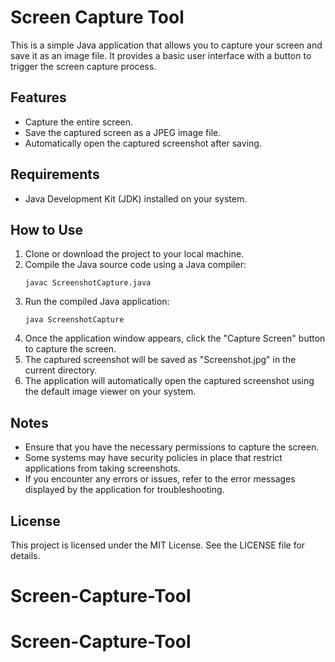 # Screen Capture Tool

This is a simple Java application that allows you to capture your screen and save it as an image file. It provides a basic user interface with a button to trigger the screen capture process.

## Features
- Capture the entire screen.
- Save the captured screen as a JPEG image file.
- Automatically open the captured screenshot after saving.

## Requirements
- Java Development Kit (JDK) installed on your system.

## How to Use
1. Clone or download the project to your local machine.
2. Compile the Java source code using a Java compiler:
    ```
    javac ScreenshotCapture.java
    ```
3. Run the compiled Java application:
    ```
    java ScreenshotCapture
    ```
4. Once the application window appears, click the "Capture Screen" button to capture the screen.
5. The captured screenshot will be saved as "Screenshot.jpg" in the current directory.
6. The application will automatically open the captured screenshot using the default image viewer on your system.

## Notes
- Ensure that you have the necessary permissions to capture the screen.
- Some systems may have security policies in place that restrict applications from taking screenshots.
- If you encounter any errors or issues, refer to the error messages displayed by the application for troubleshooting.

## License
This project is licensed under the MIT License. See the LICENSE file for details.
# Screen-Capture-Tool
# Screen-Capture-Tool
